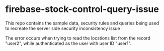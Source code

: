 # firebase-stock-control-query-issue
This repo contains the sample data, security rules and queries being used to recreate the server side security inconsistency issue


The error occurs when trying to read the locstions list from the record "user2", while authenticated as the user with user ID "user1".
